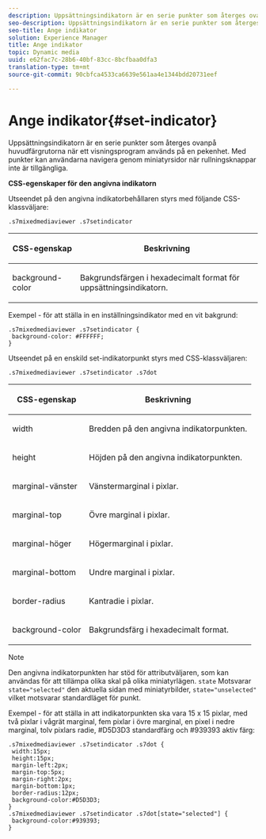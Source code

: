 ```yaml
---
description: Uppsättningsindikatorn är en serie punkter som återges ovanpå huvudfärgrutorna när ett visningsprogram används på en pekenhet. Med punkter kan användarna navigera genom miniatyrsidor när rullningsknappar inte är tillgängliga.
seo-description: Uppsättningsindikatorn är en serie punkter som återges ovanpå huvudfärgrutorna när ett visningsprogram används på en pekenhet. Med punkter kan användarna navigera genom miniatyrsidor när rullningsknappar inte är tillgängliga.
seo-title: Ange indikator
solution: Experience Manager
title: Ange indikator
topic: Dynamic media
uuid: e62fac7c-28b6-40bf-83cc-8bcfbaa0dfa3
translation-type: tm+mt
source-git-commit: 90cbfca4533ca6639e561aa4e1344bdd20731eef

---
```



# Ange indikator{#set-indicator}

Uppsättningsindikatorn är en serie punkter som återges ovanpå huvudfärgrutorna när ett visningsprogram används på en pekenhet. Med punkter kan användarna navigera genom miniatyrsidor när rullningsknappar inte är tillgängliga.

<!--<a id="section_061E550C1C1D4DB2BD663A898895B38C"></a>-->

**CSS-egenskaper för den angivna indikatorn**

Utseendet på den angivna indikatorbehållaren styrs med följande CSS-klassväljare:

```
.s7mixedmediaviewer .s7setindicator
```

<table id="table_94EE3F5BBE4547C0B4943471CEE7EDE4"> 
 <thead> 
  <tr> 
   <th colname="col1" class="entry"> <p> CSS-egenskap </p> </th> 
   <th colname="col2" class="entry"> <p>Beskrivning </p> </th> 
  </tr> 
 </thead>
 <tbody> 
  <tr> 
   <td colname="col1"> <p> <span class="codeph"> background-color </span> </p> </td> 
   <td colname="col2"> <p>Bakgrundsfärgen i hexadecimalt format för uppsättningsindikatorn. </p> </td> 
  </tr> 
 </tbody> 
</table>

Exempel - för att ställa in en inställningsindikator med en vit bakgrund:

```
.s7mixedmediaviewer .s7setindicator { 
 background-color: #FFFFFF; 
}
```

Utseendet på en enskild set-indikatorpunkt styrs med CSS-klassväljaren:

`.s7mixedmediaviewer .s7setindicator .s7dot`

<table id="table_09B6E232FB94417392D101A7A653BE54"> 
 <thead> 
  <tr> 
   <th colname="col1" class="entry"> <p> CSS-egenskap </p> </th> 
   <th colname="col2" class="entry"> <p>Beskrivning </p> </th> 
  </tr> 
 </thead>
 <tbody> 
  <tr> 
   <td colname="col1"> <p> <span class="codeph"> width </span> </p> </td> 
   <td colname="col2"> <p>Bredden på den angivna indikatorpunkten. </p> </td> 
  </tr> 
  <tr> 
   <td colname="col1"> <p> <span class="codeph"> height </span> </p> </td> 
   <td colname="col2"> <p>Höjden på den angivna indikatorpunkten. </p> </td> 
  </tr> 
  <tr> 
   <td colname="col1"> <p> <span class="codeph"> marginal-vänster </span> </p> </td> 
   <td colname="col2"> <p>Vänstermarginal i pixlar. </p> </td> 
  </tr> 
  <tr> 
   <td colname="col1"> <p> <span class="codeph"> marginal-top </span> </p> </td> 
   <td colname="col2"> <p>Övre marginal i pixlar. </p> </td> 
  </tr> 
  <tr> 
   <td colname="col1"> <p> <span class="codeph"> marginal-höger </span> </p> </td> 
   <td colname="col2"> <p>Högermarginal i pixlar. </p> </td> 
  </tr> 
  <tr> 
   <td colname="col1"> <p> <span class="codeph"> marginal-bottom </span> </p> </td> 
   <td colname="col2"> <p>Undre marginal i pixlar. </p> </td> 
  </tr> 
  <tr> 
   <td colname="col1"> <p> <span class="codeph"> border-radius </span> </p> </td> 
   <td colname="col2"> <p>Kantradie i pixlar. </p> </td> 
  </tr> 
  <tr> 
   <td colname="col1"> <p> <span class="codeph"> background-color </span> </p> </td> 
   <td colname="col2"> <p>Bakgrundsfärg i hexadecimalt format. </p> </td> 
  </tr> 
 </tbody> 
</table>

>[!NOTE]
>
>Den angivna indikatorpunkten har stöd för attributväljaren, som kan användas för att tillämpa olika skal på olika miniatyrlägen. `state` Motsvarar `state="selected"` den aktuella sidan med miniatyrbilder, `state="unselected"` vilket motsvarar standardläget för punkt.

Exempel - för att ställa in att indikatorpunkten ska vara 15 x 15 pixlar, med två pixlar i vågrät marginal, fem pixlar i övre marginal, en pixel i nedre marginal, tolv pixlars radie, #D5D3D3 standardfärg och #939393 aktiv färg:

```
.s7mixedmediaviewer .s7setindicator .s7dot { 
 width:15px; 
 height:15px; 
 margin-left:2px; 
 margin-top:5px; 
 margin-right:2px; 
 margin-bottom:1px; 
 border-radius:12px; 
 background-color:#D5D3D3;  
} 
.s7mixedmediaviewer .s7setindicator .s7dot[state="selected"] { 
 background-color:#939393;  
}
```


